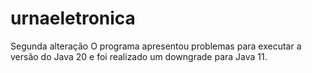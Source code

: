 # urnaeletronica
Segunda alteração
O programa apresentou problemas para executar a versão do Java 20 e foi realizado um downgrade para Java 11.
